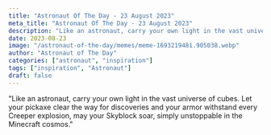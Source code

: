 ```yaml
---
title: "Astronaut Of The Day - 23 August 2023"
meta_title: "Astronaut Of The Day - 23 August 2023"
description: "Like an astronaut, carry your own light in the vast universe of cubes. Let your pickaxe clear the way for discoveries and your armor withstand every Creeper explosion, may your Skyblock soar, simply unstoppable in the Minecraft cosmos."
date: 2023-08-23
image: "/astronaut-of-the-day/memes/meme-1693219481.905038.webp"
author: "Astronaut of The Day"
categories: ["astronaut", "inspiration"]
tags: ["inspiration", "Astronaut"]
draft: false
---
```

"Like an astronaut, carry your own light in the vast universe of cubes. Let your pickaxe clear the way for discoveries and your armor withstand every Creeper explosion, may your Skyblock soar, simply unstoppable in the Minecraft cosmos."
        